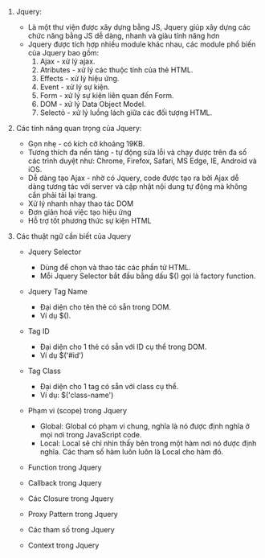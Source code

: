 1. Jquery:
    + Là một thư viện được xây dựng bằng JS, Jquery giúp xây dựng các chức năng bằng JS dễ dàng, nhanh và giàu tính năng hơn
    + Jquery được tích hợp nhiều module khác nhau, các module phổ biến của Jquery bao gồm:
        1. Ajax - xử lý ajax.
        2. Atributes - xử lý các thuộc tính của thẻ HTML.
        3. Effects - xử lý hiệu ứng.
        4. Event - xử lý sự kiện.
        5. Form - xử lý sự kiện liên quan đến Form.
        6. DOM - xử lý Data Object Model.
        7. Selectỏ - xử lý luồng lách giữa các đối tượng HTML.
    
2. Các tính năng quan trọng của Jquery:
    + Gọn nhẹ - có kích cở khoảng 19KB.
    + Tương thích đa nền tảng - tự động sửa lỗi và chạy được trên đa số các trình duyệt như: Chrome, Firefox, Safari, MS Edge, IE, Android và iOS. 
    + Dễ dàng tạo Ajax - nhờ có Jquery, code được tạo ra bởi Ajax dễ dàng tương tác với server và cập nhật nội dung tự động mà không cần phải tải lại trang.
    + Xử lý nhanh nhạy thao tác DOM 
    + Đơn giản hoá việc tạo hiệu ứng
    + Hỗ trợ tốt phương thức sự kiện HTML

3. Các thuật ngữ cần biết của Jquery
    + Jquery Selector
        - Dùng để chọn và thao tác các phần tử HTML.
        - Mỗi Jquery Selector bắt đầu bằng dấu $() gọi là factory function.

    + Jquery Tag Name
        - Đại diện cho tên thẻ có sẵn trong DOM.
        - Ví dụ $(). 

    + Tag ID
        - Đại diện cho 1 thẻ có sẵn với ID cụ thể trong DOM.
        - Ví dụ $('#id')

    + Tag Class
        - Đại diện cho 1 tag có sẵn với class cụ thể.
        - Ví dụ: $('class-name')

    + Phạm vi (scope) trong Jquery
        - Global: Global có phạm vi chung, nghĩa là nó được định nghĩa ở mọi nơi trong JavaScript code. 
        - Local: Local sẽ chỉ nhìn thấy bên trong một hàm nơi nó được định nghĩa. Các tham số hàm luôn luôn là Local cho hàm đó.

    + Function trong Jquery
    + Callback trong Jquery
    + Các Closure trong Jquery
    + Proxy Pattern trong Jquery
    + Các tham số trong Jquery
    + Context trong Jquery 